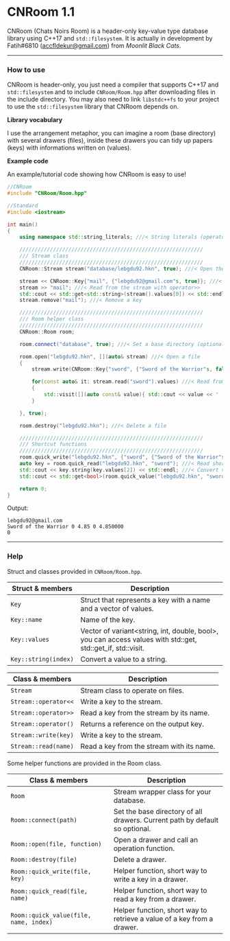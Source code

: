 # CNRoom 1.1
CNRoom (Chats Noirs Room) is a header-only key-value type database library using C++17 and `std::filesystem`. It is actually in development by Fatih#6810 (accfldekur@gmail.com) from *Moonlit Black Cats*.
***

### How to use

CNRoom is header-only, you just need a compiler that supports C++17 and `std::filesystem` and to include `CNRoom/Room.hpp` after downloading files in the include directory. You may also need to link `libstdc++fs` to your project to use the `std::filesystem` library that CNRoom depends on.

**Library vocabulary**

I use the arrangement metaphor, you can imagine a room (base directory) with several drawers (files), inside these drawers you can tidy up papers (keys) with informations written on (values). 

**Example code**

An example/tutorial code showing how CNRoom is easy to use!
```cpp
//CNRoom
#include "CNRoom/Room.hpp"

//Standard
#include <iostream>

int main()
{
    using namespace std::string_literals; ///< String literals (operator""s)

    ////////////////////////////////////////////////////////////
    /// Stream class
    ////////////////////////////////////////////////////////////
    CNRoom::Stream stream("database/lebgdu92.hkn", true); ///< Open the file pointed by the path, create new if doesn't exist

    stream << CNRoom::Key{"mail", {"lebgdu92@gmail.com"s, true}}; ///< Write to the stream with operator<<
    stream >> "mail"; ///< Read from the stream with operator>>
    std::cout << std::get<std::string>(stream().values[0]) << std::endl; ///< Retreive key with Stream::operator() and std::get
    stream.remove("mail"); ///< Remove a key

    ////////////////////////////////////////////////////////////
    /// Room helper class
    ////////////////////////////////////////////////////////////
    CNRoom::Room room;

    room.connect("database", true); ///< Set a base directory (optional, current path by default)

    room.open("lebgdu92.hkn", [](auto& stream) ///< Open a file
    {
        stream.write(CNRoom::Key{"sword", {"Sword of the Warrior"s, false, 4.85, 0}}); ///< Write to the stream with function

        for(const auto& it: stream.read("sword").values) ///< Read from the stream with function
        {
            std::visit([](auto const& value){ std::cout << value << ' '; }, it); ///< Visit the values to show them
        }

    }, true);

    room.destroy("lebgdu92.hkn"); ///< Delete a file

    ////////////////////////////////////////////////////////////
    /// Shortcut functions
    ////////////////////////////////////////////////////////////
    room.quick_write("lebgdu92.hkn", {"sword", {"Sword of the Warrior"s, false, 4.85, 0}}); ///< Write shortcut
    auto key = room.quick_read("lebgdu92.hkn", "sword"); ///< Read shortcut
    std::cout << key.string(key.values[2]) << std::endl; ///< Convert value to string
    std::cout << std::get<bool>(room.quick_value("lebgdu92.hkn", "sword", 1)) << std::endl; ///< Retreive value shortcut

    return 0;
}
```

Output:
```
lebgdu92@gmail.com
Sword of the Warrior 0 4.85 0 4.850000
0
```

***

### Help

Struct and classes provided in `CNRoom/Room.hpp`. 

Struct & members | Description
------- | -----------
`Key` | Struct that represents a key with a name and a vector of values.
`Key::name` | Name of the key.
`Key::values` | Vector of variant<string, int, double, bool>, you can access values with std::get, std::get_if, std::visit.
`Key::string(index)` | Convert a value to a string.

Class & members | Description
------- | -----------
`Stream` | Stream class to operate on files.
`Stream::operator<<` | Write a key to the stream.
`Stream::operator>>` | Read a key from the stream by its name.
`Stream::operator()` | Returns a reference on the output key.
`Stream::write(key)` | Write a key to the stream.
`Stream::read(name)` | Read a key from the stream with its name.

Some helper functions are provided in the Room class.

Class & members | Description
------- | -----------
`Room` | Stream wrapper class for your database.
`Room::connect(path)` | Set the base directory of all drawers. Current path by default so optional. 
`Room::open(file, function)` | Open a drawer and call an operation function.
`Room::destroy(file)` | Delete a drawer.
`Room::quick_write(file, key)` | Helper function, short way to write a key in a drawer.
`Room::quick_read(file, name)` | Helper function, short way to read a key from a drawer.
`Room::quick_value(file, name, index)` | Helper function, short way to retrieve a value of a key from a drawer.




